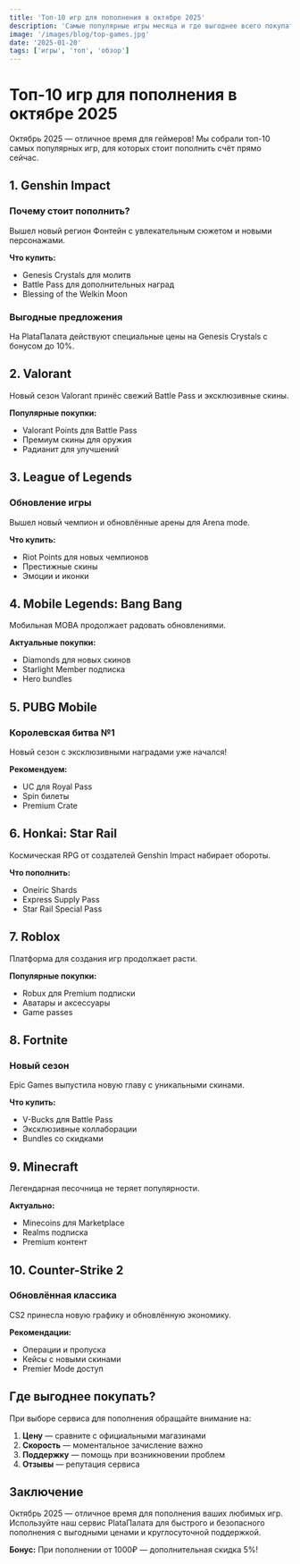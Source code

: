 ```yaml
---
title: 'Топ-10 игр для пополнения в октябре 2025'
description: 'Самые популярные игры месяца и где выгоднее всего покупать внутриигровую валюту. Обзор актуальных предложений и скидок.'
image: '/images/blog/top-games.jpg'
date: '2025-01-20'
tags: ['игры', 'топ', 'обзор']
---
```


# Топ-10 игр для пополнения в октябре 2025

Октябрь 2025 — отличное время для геймеров! Мы собрали топ-10 самых популярных игр, для которых стоит пополнить счёт прямо сейчас.

## 1. Genshin Impact

### Почему стоит пополнить?

Вышел новый регион Фонтейн с увлекательным сюжетом и новыми персонажами.

**Что купить:**
- Genesis Crystals для молитв
- Battle Pass для дополнительных наград
- Blessing of the Welkin Moon

### Выгодные предложения

На PlataПалата действуют специальные цены на Genesis Crystals с бонусом до 10%.

## 2. Valorant

Новый сезон Valorant принёс свежий Battle Pass и эксклюзивные скины.

**Популярные покупки:**
- Valorant Points для Battle Pass
- Премиум скины для оружия
- Радианит для улучшений

## 3. League of Legends

### Обновление игры

Вышел новый чемпион и обновлённые арены для Arena mode.

**Что купить:**
- Riot Points для новых чемпионов
- Престижные скины
- Эмоции и иконки

## 4. Mobile Legends: Bang Bang

Мобильная MOBA продолжает радовать обновлениями.

**Актуальные покупки:**
- Diamonds для новых скинов
- Starlight Member подписка
- Hero bundles

## 5. PUBG Mobile

### Королевская битва №1

Новый сезон с эксклюзивными наградами уже начался!

**Рекомендуем:**
- UC для Royal Pass
- Spin билеты
- Premium Crate

## 6. Honkai: Star Rail

Космическая RPG от создателей Genshin Impact набирает обороты.

**Что пополнить:**
- Oneiric Shards
- Express Supply Pass
- Star Rail Special Pass

## 7. Roblox

Платформа для создания игр продолжает расти.

**Популярные покупки:**
- Robux для Premium подписки
- Аватары и аксессуары
- Game passes

## 8. Fortnite

### Новый сезон

Epic Games выпустила новую главу с уникальными скинами.

**Что купить:**
- V-Bucks для Battle Pass
- Эксклюзивные коллаборации
- Bundles со скидками

## 9. Minecraft

Легендарная песочница не теряет популярности.

**Актуально:**
- Minecoins для Marketplace
- Realms подписка
- Premium контент

## 10. Counter-Strike 2

### Обновлённая классика

CS2 принесла новую графику и обновлённую экономику.

**Рекомендации:**
- Операции и пропуска
- Кейсы с новыми скинами
- Premier Mode доступ

## Где выгоднее покупать?

При выборе сервиса для пополнения обращайте внимание на:

1. **Цену** — сравните с официальными магазинами
2. **Скорость** — моментальное зачисление важно
3. **Поддержку** — помощь при возникновении проблем
4. **Отзывы** — репутация сервиса

## Заключение

Октябрь 2025 — отличное время для пополнения ваших любимых игр. Используйте наш сервис PlataПалата для быстрого и безопасного пополнения с выгодными ценами и круглосуточной поддержкой.

**Бонус:** При пополнении от 1000₽ — дополнительная скидка 5%!

